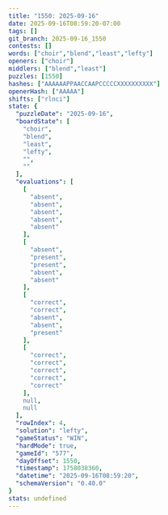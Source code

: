 ```yaml
---
title: "1550: 2025-09-16"
date: 2025-09-16T08:59:20-07:00
tags: []
git_branch: 2025-09-16_1550
contests: []
words: ["choir","blend","least","lefty"]
openers: ["choir"]
middlers: ["blend","least"]
puzzles: [1550]
hashes: ["AAAAAAPPAACCAAPCCCCCXXXXXXXXXX"]
openerHash: ["AAAAA"]
shifts: ["rlnci"]
state: {
  "puzzleDate": "2025-09-16",
  "boardState": [
    "choir",
    "blend",
    "least",
    "lefty",
    "",
    ""
  ],
  "evaluations": [
    [
      "absent",
      "absent",
      "absent",
      "absent",
      "absent"
    ],
    [
      "absent",
      "present",
      "present",
      "absent",
      "absent"
    ],
    [
      "correct",
      "correct",
      "absent",
      "absent",
      "present"
    ],
    [
      "correct",
      "correct",
      "correct",
      "correct",
      "correct"
    ],
    null,
    null
  ],
  "rowIndex": 4,
  "solution": "lefty",
  "gameStatus": "WIN",
  "hardMode": true,
  "gameId": "577",
  "dayOffset": 1550,
  "timestamp": 1758038360,
  "datetime": "2025-09-16T08:59:20",
  "schemaVersion": "0.40.0"
}
stats: undefined
---
```

<!-- more -->

